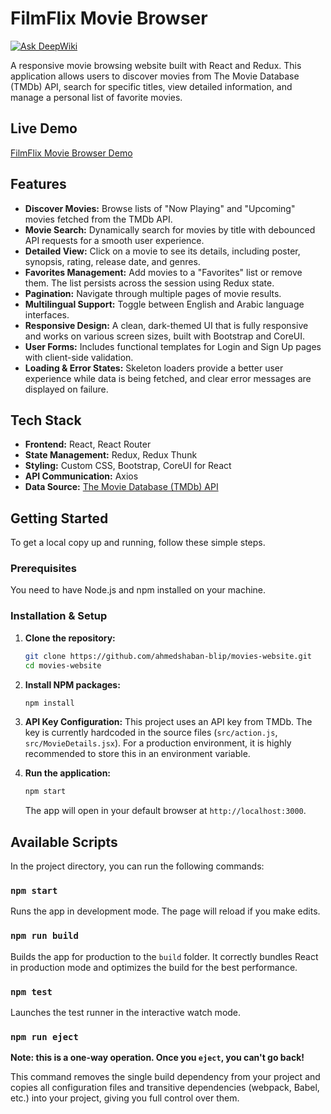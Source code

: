 # FilmFlix Movie Browser
[![Ask DeepWiki](https://devin.ai/assets/askdeepwiki.png)](https://deepwiki.com/ahmedshaban-blip/Movies-Website)

A responsive movie browsing website built with React and Redux. This application allows users to discover movies from The Movie Database (TMDb) API, search for specific titles, view detailed information, and manage a personal list of favorite movies.

## Live Demo

[FilmFlix Movie Browser Demo](https://movies-website-neon-tau.vercel.app/)

## Features

-   **Discover Movies:** Browse lists of "Now Playing" and "Upcoming" movies fetched from the TMDb API.
-   **Movie Search:** Dynamically search for movies by title with debounced API requests for a smooth user experience.
-   **Detailed View:** Click on a movie to see its details, including poster, synopsis, rating, release date, and genres.
-   **Favorites Management:** Add movies to a "Favorites" list or remove them. The list persists across the session using Redux state.
-   **Pagination:** Navigate through multiple pages of movie results.
-   **Multilingual Support:** Toggle between English and Arabic language interfaces.
-   **Responsive Design:** A clean, dark-themed UI that is fully responsive and works on various screen sizes, built with Bootstrap and CoreUI.
-   **User Forms:** Includes functional templates for Login and Sign Up pages with client-side validation.
-   **Loading & Error States:** Skeleton loaders provide a better user experience while data is being fetched, and clear error messages are displayed on failure.

## Tech Stack

-   **Frontend:** React, React Router
-   **State Management:** Redux, Redux Thunk
-   **Styling:** Custom CSS, Bootstrap, CoreUI for React
-   **API Communication:** Axios
-   **Data Source:** [The Movie Database (TMDb) API](https://www.themoviedb.org/documentation/api)

## Getting Started

To get a local copy up and running, follow these simple steps.

### Prerequisites

You need to have Node.js and npm installed on your machine.

### Installation & Setup

1.  **Clone the repository:**
    ```sh
    git clone https://github.com/ahmedshaban-blip/movies-website.git
    cd movies-website
    ```

2.  **Install NPM packages:**
    ```sh
    npm install
    ```
    
3.  **API Key Configuration:**
    This project uses an API key from TMDb. The key is currently hardcoded in the source files (`src/action.js`, `src/MovieDetails.jsx`). For a production environment, it is highly recommended to store this in an environment variable.

4.  **Run the application:**
    ```sh
    npm start
    ```
    The app will open in your default browser at `http://localhost:3000`.

## Available Scripts

In the project directory, you can run the following commands:

### `npm start`

Runs the app in development mode. The page will reload if you make edits.

### `npm run build`

Builds the app for production to the `build` folder. It correctly bundles React in production mode and optimizes the build for the best performance.

### `npm test`

Launches the test runner in the interactive watch mode.

### `npm run eject`

**Note: this is a one-way operation. Once you `eject`, you can't go back!**

This command removes the single build dependency from your project and copies all configuration files and transitive dependencies (webpack, Babel, etc.) into your project, giving you full control over them.
